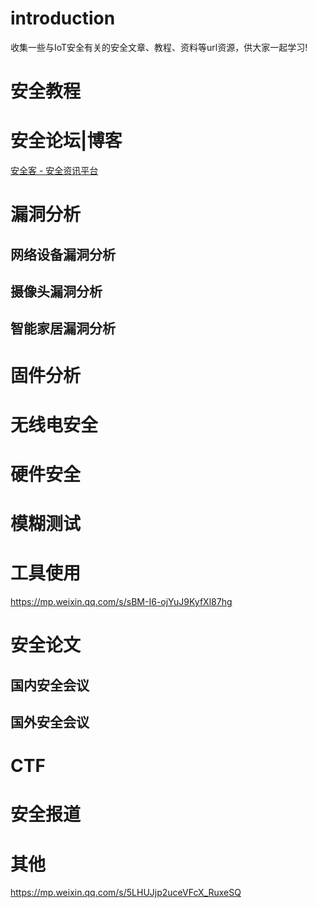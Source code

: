 # introduction

收集一些与IoT安全有关的安全文章、教程、资料等url资源，供大家一起学习!

# 安全教程
# 安全论坛|博客
[安全客 - 安全资讯平台](http://anquanke.com)

# 漏洞分析
## 网络设备漏洞分析
## 摄像头漏洞分析
## 智能家居漏洞分析

# 固件分析
# 无线电安全
# 硬件安全
# 模糊测试
# 工具使用
https://mp.weixin.qq.com/s/sBM-I6-ojYuJ9KyfXl87hg

# 安全论文
## 国内安全会议
## 国外安全会议
# CTF
# 安全报道
# 其他
https://mp.weixin.qq.com/s/5LHUJjp2uceVFcX_RuxeSQ

